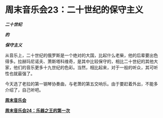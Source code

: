 周末音乐会23：二十世纪的保守主义
====





_**二十世纪**_

**_的_**

**_保守主义_**



从音乐上，二十世纪的俄罗斯是一个绝对的大国，比起什么老柴，他的后辈要出色得多。拉赫玛尼诺夫、萧斯塔科维奇，是其中比较保守的，相比二十世纪的其他大家，他们的音乐更多十九世纪的色彩。当然，相比起来，对于一般的听众，其可听性也就最强了。

今天选了老拉的第一钢琴协奏曲，与老萧的第五交响乐。由于要赶着外出，不能多介绍了，自己听吧。

[**周末音乐会**](http://blog.sina.com.cn/u/486e105c0100056e)

[**周末音乐会24：乐器之王的第一次**](http://blog.sina.com.cn/u/486e105c0100085t)
